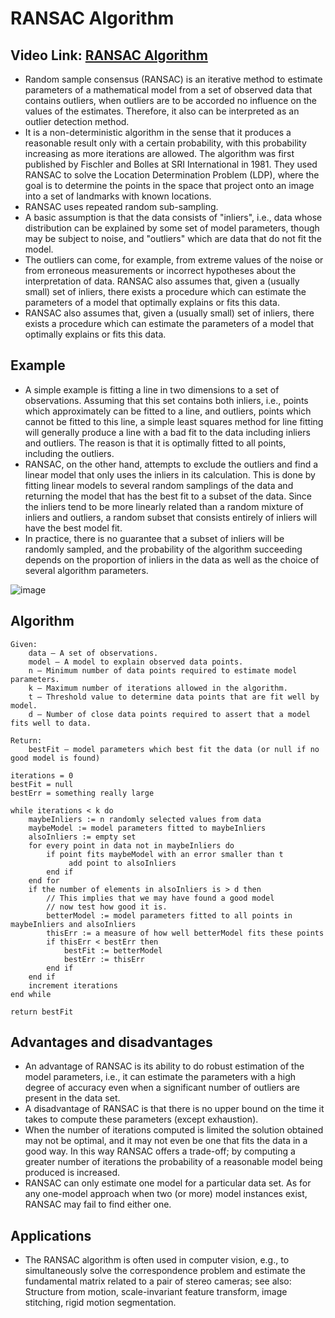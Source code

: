 # RANSAC Algorithm

## Video Link: [RANSAC Algorithm](https://drive.google.com/file/d/1OfnXofc04bG25xztyq1JViFjzPfdpF8X/view?usp=sharing)

- Random sample consensus (RANSAC) is an iterative method to estimate parameters of a mathematical model from a set of observed data that contains outliers, when outliers are to be accorded no influence on the values of the estimates. Therefore, it also can be interpreted as an outlier detection method.
-  It is a non-deterministic algorithm in the sense that it produces a reasonable result only with a certain probability, with this probability increasing as more iterations are allowed. The algorithm was first published by Fischler and Bolles at SRI International in 1981. They used RANSAC to solve the Location Determination Problem (LDP), where the goal is to determine the points in the space that project onto an image into a set of landmarks with known locations.
-  RANSAC uses repeated random sub-sampling.
-  A basic assumption is that the data consists of "inliers", i.e., data whose distribution can be explained by some set of model parameters, though may be subject to noise, and "outliers" which are data that do not fit the model. 
-  The outliers can come, for example, from extreme values of the noise or from erroneous measurements or incorrect hypotheses about the interpretation of data. RANSAC also assumes that, given a (usually small) set of inliers, there exists a procedure which can estimate the parameters of a model that optimally explains or fits this data.
- RANSAC also assumes that, given a (usually small) set of inliers, there exists a procedure which can estimate the parameters of a model that optimally explains or fits this data.

## Example

- A simple example is fitting a line in two dimensions to a set of observations. Assuming that this set contains both inliers, i.e., points which approximately can be fitted to a line, and outliers, points which cannot be fitted to this line, a simple least squares method for line fitting will generally produce a line with a bad fit to the data including inliers and outliers. The reason is that it is optimally fitted to all points, including the outliers.
- RANSAC, on the other hand, attempts to exclude the outliers and find a linear model that only uses the inliers in its calculation. This is done by fitting linear models to several random samplings of the data and returning the model that has the best fit to a subset of the data. Since the inliers tend to be more linearly related than a random mixture of inliers and outliers, a random subset that consists entirely of inliers will have the best model fit.
-  In practice, there is no guarantee that a subset of inliers will be randomly sampled, and the probability of the algorithm succeeding depends on the proportion of inliers in the data as well as the choice of several algorithm parameters.

![image](https://user-images.githubusercontent.com/63282184/143669656-681a4eff-d702-4735-a4bb-01e44cbd2a90.png)

## Algorithm

```
Given:
    data – A set of observations.
    model – A model to explain observed data points.
    n – Minimum number of data points required to estimate model parameters.
    k – Maximum number of iterations allowed in the algorithm.
    t – Threshold value to determine data points that are fit well by model.
    d – Number of close data points required to assert that a model fits well to data.

Return:
    bestFit – model parameters which best fit the data (or null if no good model is found)

iterations = 0
bestFit = null
bestErr = something really large

while iterations < k do
    maybeInliers := n randomly selected values from data
    maybeModel := model parameters fitted to maybeInliers
    alsoInliers := empty set
    for every point in data not in maybeInliers do
        if point fits maybeModel with an error smaller than t
             add point to alsoInliers
        end if
    end for
    if the number of elements in alsoInliers is > d then
        // This implies that we may have found a good model
        // now test how good it is.
        betterModel := model parameters fitted to all points in maybeInliers and alsoInliers
        thisErr := a measure of how well betterModel fits these points
        if thisErr < bestErr then
            bestFit := betterModel
            bestErr := thisErr
        end if
    end if
    increment iterations
end while

return bestFit

```

## Advantages and disadvantages

- An advantage of RANSAC is its ability to do robust estimation of the model parameters, i.e., it can estimate the parameters with a high degree of accuracy even when a significant number of outliers are present in the data set.
- A disadvantage of RANSAC is that there is no upper bound on the time it takes to compute these parameters (except exhaustion).
-  When the number of iterations computed is limited the solution obtained may not be optimal, and it may not even be one that fits the data in a good way. In this way RANSAC offers a trade-off; by computing a greater number of iterations the probability of a reasonable model being produced is increased.
- RANSAC can only estimate one model for a particular data set. As for any one-model approach when two (or more) model instances exist, RANSAC may fail to find either one. 

## Applications
- The RANSAC algorithm is often used in computer vision, e.g., to simultaneously solve the correspondence problem and estimate the fundamental matrix related to a pair of stereo cameras; see also: Structure from motion, scale-invariant feature transform, image stitching, rigid motion segmentation.


